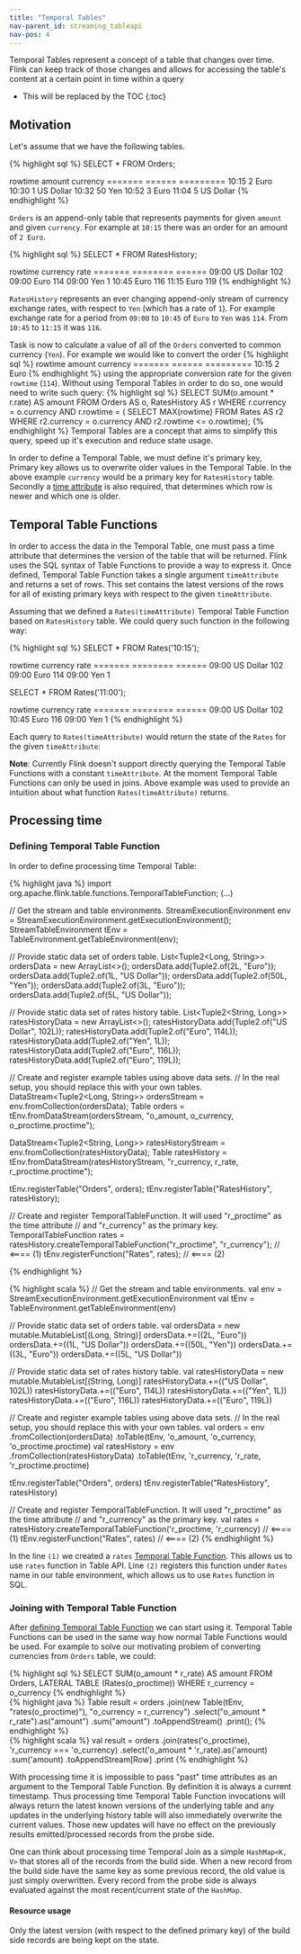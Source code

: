 ```yaml
---
title: "Temporal Tables"
nav-parent_id: streaming_tableapi
nav-pos: 4
---
```

<!--
Licensed to the Apache Software Foundation (ASF) under one
or more contributor license agreements.  See the NOTICE file
distributed with this work for additional information
regarding copyright ownership.  The ASF licenses this file
to you under the Apache License, Version 2.0 (the
"License"); you may not use this file except in compliance
with the License.  You may obtain a copy of the License at

  http://www.apache.org/licenses/LICENSE-2.0

Unless required by applicable law or agreed to in writing,
software distributed under the License is distributed on an
"AS IS" BASIS, WITHOUT WARRANTIES OR CONDITIONS OF ANY
KIND, either express or implied.  See the License for the
specific language governing permissions and limitations
under the License.
-->

Temporal Tables represent a concept of a table that changes over time.
Flink can keep track of those changes and allows for accessing the table's content at a certain point in time within a query

* This will be replaced by the TOC
{:toc}

Motivation
----------

Let's assume that we have the following tables.

{% highlight sql %}
SELECT * FROM Orders;

rowtime amount currency
======= ====== =========
10:15        2 Euro
10:30        1 US Dollar
10:32       50 Yen
10:52        3 Euro
11:04        5 US Dollar
{% endhighlight %}

`Orders` is an append-only table that represents payments for given `amount` and given `currency`.
For example at `10:15` there was an order for an amount of `2 Euro`.

{% highlight sql %}
SELECT * FROM RatesHistory;

rowtime currency   rate
======= ======== ======
09:00   US Dollar   102
09:00   Euro        114
09:00   Yen           1
10:45   Euro        116
11:15   Euro        119
{% endhighlight %}

`RatesHistory` represents an ever changing append-only stream of currency exchange rates, with respect to `Yen` (which has a rate of `1`).
For example exchange rate for a period from `09:00` to `10:45` of `Euro` to `Yen` was `114`.
From `10:45` to `11:15` it was `116`.

Task is now to calculate a value of all of the `Orders` converted to common currency (`Yen`).
For example we would like to convert the order
{% highlight sql %}
rowtime amount currency
======= ====== =========
10:15        2 Euro
{% endhighlight %}
using the appropriate conversion rate for the given `rowtime` (`114`).
Without using Temporal Tables in order to do so, one would need to write such query:
{% highlight sql %}
SELECT
  SUM(o.amount * r.rate) AS amount
FROM Orders AS o,
  RatesHistory AS r
WHERE r.currency = o.currency
AND r.rowtime = (
  SELECT MAX(rowtime)
  FROM Rates AS r2
  WHERE r2.currency = o.currency
  AND r2.rowtime <= o.rowtime);
{% endhighlight %}
Temporal Tables are a concept that aims to simplify this query,
speed up it's execution and reduce state usage.

In order to define a Temporal Table, we must define it's primary key,
Primary key allows us to overwrite older values in the Temporal Table.
In the above example `currency` would be a primary key for `RatesHistory` table.
Secondly a [time attribute](time_attributes.html) is also required,
that determines which row is newer and which one is older.

Temporal Table Functions
------------------------

In order to access the data in the Temporal Table,
one must pass a time attribute that determines the version of the table that will be returned.
Flink uses the SQL syntax of Table Functions to provide a way to express it.
Once defined, Temporal Table Function takes a single argument `timeAttribute` and returns a set of rows.
This set contains the latest versions of the rows for all of existing primary keys with respect to the given `timeAttribute`.

Assuming that we defined a `Rates(timeAttribute)` Temporal Table Function based on `RatesHistory` table.
We could query such function in the following way:

{% highlight sql %}
SELECT * FROM Rates('10:15');

rowtime currency   rate
======= ======== ======
09:00   US Dollar   102
09:00   Euro        114
09:00   Yen           1

SELECT * FROM Rates('11:00');

rowtime currency   rate
======= ======== ======
09:00   US Dollar   102
10:45   Euro        116
09:00   Yen           1
{% endhighlight %}

Each query to `Rates(timeAttribute)` would return the state of the `Rates` for the given `timeAttribute`:

**Note**: Currently Flink doesn't support directly querying the Temporal Table Functions with a constant `timeAttribute`.
At the moment Temporal Table Functions can only be used in joins.
Above example was used to provide an intuition about what function `Rates(timeAttribute)` returns.

Processing time
---------------

### Defining Temporal Table Function

In order to define processing time Temporal Table:

<div class="codetabs" markdown="1">
<div data-lang="java" markdown="1">
{% highlight java %}
import org.apache.flink.table.functions.TemporalTableFunction;
(...)

// Get the stream and table environments.
StreamExecutionEnvironment env = StreamExecutionEnvironment.getExecutionEnvironment();
StreamTableEnvironment tEnv = TableEnvironment.getTableEnvironment(env);

// Provide static data set of orders table.
List<Tuple2<Long, String>> ordersData = new ArrayList<>();
ordersData.add(Tuple2.of(2L, "Euro"));
ordersData.add(Tuple2.of(1L, "US Dollar"));
ordersData.add(Tuple2.of(50L, "Yen"));
ordersData.add(Tuple2.of(3L, "Euro"));
ordersData.add(Tuple2.of(5L, "US Dollar"));

// Provide static data set of rates history table.
List<Tuple2<String, Long>> ratesHistoryData = new ArrayList<>();
ratesHistoryData.add(Tuple2.of("US Dollar", 102L));
ratesHistoryData.add(Tuple2.of("Euro", 114L));
ratesHistoryData.add(Tuple2.of("Yen", 1L));
ratesHistoryData.add(Tuple2.of("Euro", 116L));
ratesHistoryData.add(Tuple2.of("Euro", 119L));

// Create and register example tables using above data sets.
// In the real setup, you should replace this with your own tables.
DataStream<Tuple2<Long, String>> ordersStream = env.fromCollection(ordersData);
Table orders = tEnv.fromDataStream(ordersStream, "o_amount, o_currency, o_proctime.proctime");

DataStream<Tuple2<String, Long>> ratesHistoryStream = env.fromCollection(ratesHistoryData);
Table ratesHistory = tEnv.fromDataStream(ratesHistoryStream, "r_currency, r_rate, r_proctime.proctime");

tEnv.registerTable("Orders", orders);
tEnv.registerTable("RatesHistory", ratesHistory);

// Create and register TemporalTableFunction. It will used "r_proctime" as the time attribute
// and "r_currency" as the primary key.
TemporalTableFunction rates = ratesHistory.createTemporalTableFunction("r_proctime", "r_currency"); // <==== (1)
tEnv.registerFunction("Rates", rates);                                                              // <==== (2)

{% endhighlight %}
</div>
<div data-lang="scala" markdown="1">
{% highlight scala %}
// Get the stream and table environments.
val env = StreamExecutionEnvironment.getExecutionEnvironment
val tEnv = TableEnvironment.getTableEnvironment(env)

// Provide static data set of orders table.
val ordersData = new mutable.MutableList[(Long, String)]
ordersData.+=((2L, "Euro"))
ordersData.+=((1L, "US Dollar"))
ordersData.+=((50L, "Yen"))
ordersData.+=((3L, "Euro"))
ordersData.+=((5L, "US Dollar"))

// Provide static data set of rates history table.
val ratesHistoryData = new mutable.MutableList[(String, Long)]
ratesHistoryData.+=(("US Dollar", 102L))
ratesHistoryData.+=(("Euro", 114L))
ratesHistoryData.+=(("Yen", 1L))
ratesHistoryData.+=(("Euro", 116L))
ratesHistoryData.+=(("Euro", 119L))

// Create and register example tables using above data sets.
// In the real setup, you should replace this with your own tables.
val orders = env
  .fromCollection(ordersData)
  .toTable(tEnv, 'o_amount, 'o_currency, 'o_proctime.proctime)
val ratesHistory = env
  .fromCollection(ratesHistoryData)
  .toTable(tEnv, 'r_currency, 'r_rate, 'r_proctime.proctime)

tEnv.registerTable("Orders", orders)
tEnv.registerTable("RatesHistory", ratesHistory)

// Create and register TemporalTableFunction. It will used "r_proctime" as the time attribute
// and "r_currency" as the primary key.
val rates = ratesHistory.createTemporalTableFunction('r_proctime, 'r_currency) // <==== (1)
tEnv.registerFunction("Rates", rates)                                          // <==== (2)
{% endhighlight %}
</div>
</div>

In the line `(1)` we created a `rates` [Temporal Table Function](#temporal-table-functions).
This allows us to use `rates` function in Table API.
Line `(2)` registers this function under `Rates` name in our table environment,
which allows us to use `Rates` function in SQL.

### Joining with Temporal Table Function

After [defining Temporal Table Function](#defining-temporal-table-function) we can start using it.
Temporal Table Functions can be used in the same way how normal Table Functions would be used.
For example to solve our motivating problem of converting currencies from `Orders` table,
we could:

<div class="codetabs" markdown="1">
<div data-lang="SQL" markdown="1">
{% highlight sql %}
SELECT
  SUM(o_amount * r_rate) AS amount
FROM
  Orders,
  LATERAL TABLE (Rates(o_proctime))
WHERE
  r_currency = o_currency
{% endhighlight %}
</div>
<div data-lang="java" markdown="1">
{% highlight java %}
Table result = orders
    .join(new Table(tEnv, "rates(o_proctime)"), "o_currency = r_currency")
    .select("o_amount * r_rate").as("amount")
    .sum("amount")
    .toAppendStream<Row>()
    .print();
{% endhighlight %}
</div>
<div data-lang="scala" markdown="1">
{% highlight scala %}
val result = orders
    .join(rates('o_proctime), 'r_currency === 'o_currency)
    .select('o_amount * 'r_rate).as('amount)
    .sum('amount)
    .toAppendStream[Row]
    .print
{% endhighlight %}
</div>
</div>

With processing time it is impossible to pass "past" time attributes as an argument to the Temporal Table Function.
By definition it is always a current timestamp.
Thus processing time Temporal Table Function invocations will always return the latest known versions of the underlying table
and any updates in the underlying history table will also immediately overwrite the current values.
Those new updates will have no effect on the previously results emitted/processed records from the probe side.

One can think about processing time Temporal Join as a simple `HashMap<K, V>`
that stores all of the records from the build side.
When a new record from the build side have the same key as some previous record,
the old value is just simply overwritten.
Every record from the probe side is always evaluated against the most recent/current state of the `HashMap`.

#### Resource usage

Only the latest version (with respect to the defined primary key) of the build side records are being kept on the state.
